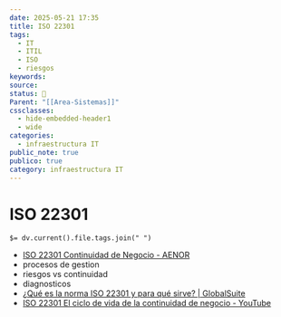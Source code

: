 ```yaml
---
date: 2025-05-21 17:35
title: ISO 22301
tags:
  - IT
  - ITIL
  - ISO
  - riesgos
keywords: 
source: 
status: 📌
Parent: "[[Area-Sistemas]]"
cssclasses:
  - hide-embedded-header1
  - wide
categories:
  - infraestructura IT
public_note: true
publico: true
category: infraestructura IT
---
```

# ISO 22301
`$= dv.current().file.tags.join(" ")`

- [ISO 22301 Continuidad de Negocio - AENOR](https://www.aenor.com/certificacion/tecnologias-de-la-informacion/continuidad-negocio)
- procesos de gestion
- riesgos vs continuidad
- diagnosticos
- [¿Qué es la norma ISO 22301 y para qué sirve? | GlobalSuite](https://www.globalsuitesolutions.com/es/que-es-la-norma-iso-22301-y-para-que-sirve/) 
- [ISO 22301 El ciclo de vida de la continuidad de negocio - YouTube](https://youtu.be/6XytMOOmoSY) 